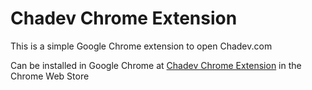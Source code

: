 Chadev Chrome Extension
========================

This is a simple Google Chrome extension to open Chadev.com

Can be installed in Google Chrome at [Chadev Chrome Extension](https://chrome.google.com/webstore/detail/chadev/olnbgmkmclbggbbffgmdmcbfcglamobo) in the Chrome Web Store
